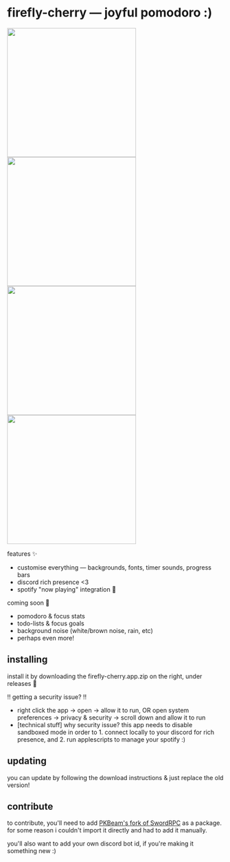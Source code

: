 #  firefly-cherry — joyful pomodoro :)

<img src="https://github.com/bucketfish/firefly-cherry/assets/66538443/7651dc1d-4253-4f3b-a3da-c298b51896c8" width="300"></img>
<img src="https://github.com/bucketfish/firefly-cherry/assets/66538443/38335157-7a46-4ae9-b4db-aa8417e4eb65" width="300"></img>
<img src="https://github.com/bucketfish/firefly-cherry/assets/66538443/c02eca86-9b18-4afc-9cba-c0ded85bba94" width="300"></img>
<img src="https://cdn.discordapp.com/attachments/950558891366830141/1149583585930653736/Screenshot_2023-09-08_at_1.54.35_PM.png" width="300"></img>

features ✨
- customise everything — backgrounds, fonts, timer sounds, progress bars
- discord rich presence <3
- spotify "now playing" integration 🎵

coming soon 🌱
- pomodoro & focus stats
- todo-lists & focus goals
- background noise (white/brown noise, rain, etc)
- perhaps even more!

## installing
install it by downloading the firefly-cherry.app.zip on the right, under releases 🥳

‼️ getting a security issue? ‼️
- right click the app -> open -> allow it to run, OR open system preferences -> privacy & security -> scroll down and allow it to run
- \[technical stuff] why security issue? this app needs to disable sandboxed mode in order to 1. connect locally to your discord for rich presence, and 2. run applescripts to manage your spotify :)

## updating
you can update by following the download instructions & just replace the old version!


## contribute
to contribute, you'll need to add [PKBeam's fork of SwordRPC](https://github.com/PKBeam/SwordRPC) as a package. for some reason i couldn't import it directly and had to add it manually.

you'll also want to add your own discord bot id, if you're making it something new :)
